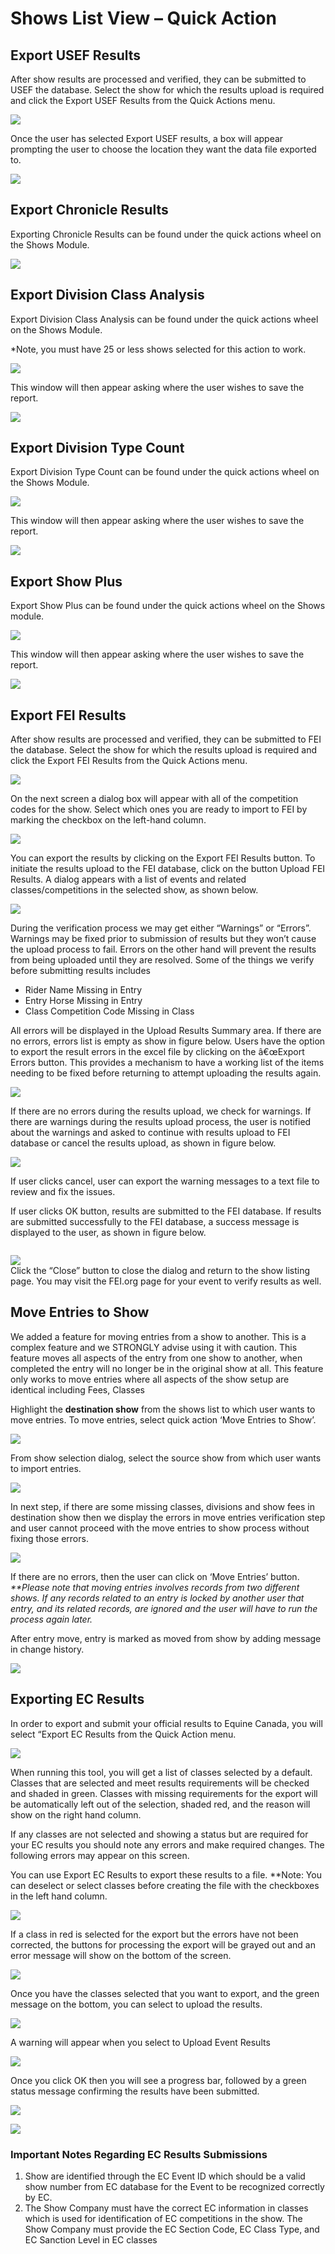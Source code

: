 # Shows List View – Quick Action

## Export USEF Results <a href="#kxelcyf" id="kxelcyf"></a>

After show results are processed and verified, they can be submitted to USEF the database. Select the show for which the results upload is required and click the Export USEF Results from the Quick Actions menu.

![](<../../.gitbook/assets/Shows List View - Quick Action (1).png>)

Once the user has selected Export USEF results, a box will appear prompting the user to choose the location they want the data file exported to.

![](<../../.gitbook/assets/Shows List View - Quick Action1.png>)

## Export Chronicle Results

Exporting Chronicle Results can be found under the quick actions wheel on the Shows Module.

![](<../../.gitbook/assets/Shows List View - Quick Action2.png>)

## Export Division Class Analysis

Export Division Class Analysis can be found under the quick actions wheel on the Shows Module.

\*Note, you must have 25 or less shows selected for this action to work.

![](<../../.gitbook/assets/Shows List View - Quick Action3.png>)

This window will then appear asking where the user wishes to save the report.

![](<../../.gitbook/assets/Shows List View - Quick Actioni.png>)

## Export Division Type Count

Export Division Type Count can be found under the quick actions wheel on the Shows Module.

![](<../../.gitbook/assets/Shows List View - Quick Action4.png>)

This window will then appear asking where the user wishes to save the report.

![](<../../.gitbook/assets/Shows List View - Quick Action5.png>)

## Export Show Plus

Export Show Plus can be found under the quick actions wheel on the Shows module.

![](<../../.gitbook/assets/Shows List View - Quick Action6.png>)

This window will then appear asking where the user wishes to save the report.

![](<../../.gitbook/assets/Shows List View - Quick Action8.png>)

## Export FEI Results

After show results are processed and verified, they can be submitted to FEI the database. Select the show for which the results upload is required and click the Export FEI Results from the Quick Actions menu.

![](<../../.gitbook/assets/Shows List View - Quick Action9.png>)

On the next screen a dialog box will appear with all of the competition codes for the show. Select which ones you are ready to import to FEI by marking the checkbox on the left-hand column.

![](<../../.gitbook/assets/Shows List View - Quick Action10.png>)

You can export the results by clicking on the Export FEI Results button. To initiate the results upload to the FEI database, click on the button Upload FEI Results. A dialog appears with a list of events and related classes/competitions in the selected show, as shown below.

![](<../../.gitbook/assets/Shows List View - Quick Action11.png>)

During the verification process we may get either “Warnings” or “Errors”. Warnings may be fixed prior to submission of results but they won’t cause the upload process to fail. Errors on the other hand will prevent the results from being uploaded until they are resolved. Some of the things we verify before submitting results includes

* Rider Name Missing in Entry
* Entry Horse Missing in Entry
* Class Competition Code Missing in Class

All errors will be displayed in the Upload Results Summary area. If there are no errors, errors list is empty as show in figure below. Users have the option to export the result errors in the excel file by clicking on the â€œExport Errors button. This provides a mechanism to have a working list of the items needing to be fixed before returning to attempt uploading the results again.

![](<../../.gitbook/assets/Shows List View - Quick Action12.png>)

If there are no errors during the results upload, we check for warnings. If there are warnings during the results upload process, the user is notified about the warnings and asked to continue with results upload to FEI database or cancel the results upload, as shown in figure below.

![](<../../.gitbook/assets/Shows List View - Quick Action13.png>)

If user clicks cancel, user can export the warning messages to a text file to review and fix the issues.

If user clicks OK button, results are submitted to the FEI database. If results are submitted successfully to the FEI database, a success message is displayed to the user, as shown in figure below.

<figure><img src="../../.gitbook/assets/Shows List View - Quick Action14.png" alt=""><figcaption></figcaption></figure>

![](http://docs.showgroundsonline.com/wp-content/uploads/2021/04/715x485ximg\_60745d63b2969.png.pagespeed.ic.iHVyuyu\_rM.png)\
Click the “Close” button to close the dialog and return to the show listing page. You may visit the FEI.org page for your event to verify results as well.

## Move Entries to Show

We added a feature for moving entries from a show to another.  This is a complex feature and we STRONGLY advise using it with caution.  This feature moves all aspects of the entry from one show to another, when completed the entry will no longer be in the original show at all.  This feature only works to move entries where all aspects of the show setup are identical including Fees, Classes

Highlight the **destination show** from the shows list to which user wants to move entries. To move entries, select quick action ‘Move Entries to Show’.

![](<../../.gitbook/assets/Shows List View - Quick Action15.png>)

From show selection dialog, select the source show from which user wants to import entries.

![](<../../.gitbook/assets/Shows List View - Quick Action16.png>)

In next step, if there are some missing classes, divisions and show fees in destination show then we display the errors in move entries verification step and user cannot proceed with the move entries to show process without fixing those errors.

![](http://docs.showgroundsonline.com/wp-content/uploads/2021/02/img\_602688c3b55b6.png)

If there are no errors, then the user can click on ‘Move Entries’ button. _\*\*Please note that moving entries involves records from two different shows. If any records related to an entry is locked by another user that entry, and its related records, are ignored and the user will have to run the process again later._

After entry move, entry is marked as moved from show by adding message in change history.

![](http://docs.showgroundsonline.com/wp-content/uploads/2021/02/img\_602688daae570.png)

## Exporting EC Results

In order to export and submit your official results to Equine Canada, you will select “Export EC Results from the Quick Action menu.

![](http://docs.showgroundsonline.com/wp-content/uploads/2021/08/img\_611bcc0ce8f00.png)

When running this tool, you will get a list of classes selected  by a default. Classes that are selected and meet results requirements will be checked and shaded in green. Classes with missing requirements for the export will be automatically left out of the selection, shaded red, and the reason will show on the right hand column.

If any classes are not selected and showing a status but are required for your EC results you should note any errors and make required changes. The following errors may appear on this screen.

You can use Export EC Results to export these results to a file. \*\*Note: You can deselect or select classes before creating the file with the checkboxes in the left hand column.

![](http://docs.showgroundsonline.com/wp-content/uploads/2021/09/img\_61324f3280cc1.png)

If a class in red is selected for the export but the errors have not been corrected, the buttons for processing the export will be grayed out and an error message will show on the bottom of the screen.

![](http://docs.showgroundsonline.com/wp-content/uploads/2021/09/img\_61324f6f7a680.png)

Once you have the classes selected that you want to export, and the green message on the bottom, you can select to upload the results.

![](http://docs.showgroundsonline.com/wp-content/uploads/2021/09/img\_613251031678f.png)

A warning will appear when you select to Upload Event Results

![](http://docs.showgroundsonline.com/wp-content/uploads/2021/08/img\_611bcc87450ed.png)

Once you click OK then you will see a progress bar, followed by a green status message confirming the results have been submitted.

![](http://docs.showgroundsonline.com/wp-content/uploads/2021/08/img\_611bccb520af3.png)

![](http://docs.showgroundsonline.com/wp-content/uploads/2021/08/img\_611bccc0bfe4a.png)

### Important Notes Regarding EC Results Submissions

1. Show are identified through the EC Event ID which should be a valid show number from EC database for the Event to be recognized correctly by EC.
2. The Show Company must have the correct EC information in classes which is used for identification of EC competitions in the show. The Show Company must provide the EC Section Code, EC Class Type, and EC Sanction Level in EC classes
